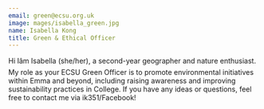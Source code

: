 ```yaml
---
email: green@ecsu.org.uk
image: mages/isabella_green.jpg
name: Isabella Kong
title: Green & Ethical Officer
---
```


Hi Iâm Isabella (she/her), a second-year geographer and nature enthusiast.
										My role as your ECSU Green Officer is to promote environmental initiatives within Emma and beyond,
										including raising awareness and improving sustainability practices in College.
										If you have any ideas or questions, feel free to contact me via ik351/Facebook!